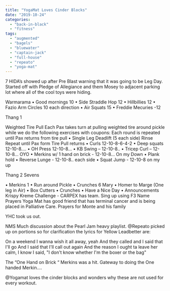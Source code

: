 ```yaml
---
title: "YogaMat Loves Cinder Blocks"
date: "2019-10-24"
categories: 
  - "back-in-black"
  - "fitness"
tags: 
  - "augmented"
  - "bagels"
  - "bluewater"
  - "captain-jack"
  - "full-house"
  - "repeato"
  - "yoga-mat"
---
```


7 HIDA’s showed up after Pre Blast warning that it was going to be Leg Day. Started off with Pledge of Allegiance and them Mosey to adjacent parking lot where all of the cool toys were hiding.

Warmarama • Good mornings 10 • Side Straddle Hop 12 • Hillbillies 12 • Fazio Arm Circles 10 each direction • Air Squats 15 • Freddie Mecuries -12

Thang 1

Weighted Tire Pull Each Pax takes turn at pulling weighted tire around pickle while we do the following exercises with coupons: Each round is repeated until Pax returns from tire pull • Single Leg Deadlift (5 each side) Rinse Repeat until Pax form Tire Pull returns • Curls 12-10-8-6-4-2 • Deep squats 12-10-8…. • OH Press 12-10-8… • KB Swing – 12-10-8.. • Tricep Curl – 12-10-8… OYO • Merkins w/ 1 hand on brick - 12-10-8… On my Down • Plank hold • Reverse Lunge - 12-10-8.. each side • Squat Jump - 12-10-8 on my up

Thang 2 Sevens

• Merkins 1 • Run around Pickle • Crunches 6 Mary • Homer to Marge (One leg in Air) • Box Cutters • Crunches • Have a Nice Day • Announcements Krispy Kreme Challenge - CARPEX has team. Sing up using F3 Name Prayers Yoga Mat has good friend that has terminal cancer and is being placed in Palliative Care. Prayers for Monte and his family

YHC took us out.

NMS Much discussion about the Pearl Jam heavy playlist. @Repeato picked up on portions so for clarification the lyrics for Yellow Leadbetter are:

On a weekend I wanna wish it all away, yeah And they called and I said that I'll go And I said that I'll call out again And the reason I ought ta leave her calm, I know I said, "I don't know whether I'm the boxer or the bag"

The “One Hand on Brick “ Merkins was a hit. Gateway to doing the One handed Merkin….

@Yogamat loves the cinder blocks and wonders why these are not used for every workout.
